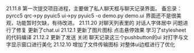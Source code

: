 21.11.8
第一次提交项目进程，主要做了私人聊天框与聊天记录界面。
备忘录：
pyrcc5 qrc->py
pyuic5 ui->py
pyuic5 -o demo.py demo.ui
界面还不是很美观，功能暂时欠缺，有待改进。
21.11.20
对聊天列表里的 对话人字体居中 问题进行了修复
更新了chat.ui
21.12.1
更新了图片图标 点击悬停效果
学习了stylesheet的代码编译
21.12.2
更新了发送 关闭 聊天记录这三个pushbutton的ui
对打字与文字显示窗口进行美化
21.12.10
增加了文件传输图标
对整体ui边框进行了优化

